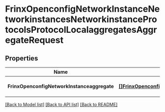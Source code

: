 # FrinxOpenconfigNetworkInstanceNetworkinstancesNetworkinstanceProtocolsProtocolLocalaggregatesAggregateRequest

## Properties
Name | Type | Description | Notes
------------ | ------------- | ------------- | -------------
**FrinxOpenconfigNetworkInstanceaggregate** | [**[]FrinxOpenconfigNetworkInstanceNetworkinstancesNetworkinstanceProtocolsProtocolLocalaggregatesAggregate**](frinx.openconfig.network.instance.networkinstances.networkinstance.protocols.protocol.localaggregates.Aggregate.md) |  | [optional] [default to null]

[[Back to Model list]](../README.md#documentation-for-models) [[Back to API list]](../README.md#documentation-for-api-endpoints) [[Back to README]](../README.md)



